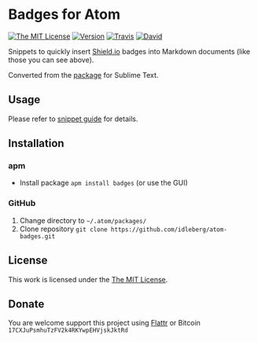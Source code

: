 # Badges for Atom

[![The MIT License](https://img.shields.io/badge/license-MIT-orange.svg?style=flat-square)](http://opensource.org/licenses/MIT)
[![Version](https://img.shields.io/apm/v/badges.svg?style=flat-square)](https://atom.io/packages/badges)
[![Travis](https://img.shields.io/travis/idleberg/atom-badges.svg?style=flat-square)](https://travis-ci.org/idleberg/atom-badges)
[![David](https://img.shields.io/david/dev/idleberg/atom-badges.svg?style=flat-square)](https://david-dm.org/idleberg/atom-badges#info=devDependencies)

Snippets to quickly insert [Shield.io](http://shields.io) badges into Markdown documents (like those you can see above).

Converted from the [package](https://github.com/idleberg/sublime-badges) for Sublime Text.

## Usage

Please refer to [snippet guide](snippets.md) for details.

## Installation

### apm

* Install package `apm install badges` (or use the GUI)

### GitHub

1. Change directory to `~/.atom/packages/`
2. Clone repository `git clone https://github.com/idleberg/atom-badges.git`

## License

This work is licensed under the [The MIT License](LICENSE.md).

## Donate

You are welcome support this project using [Flattr](https://flattr.com/submit/auto?user_id=idleberg&url=https://github.com/idleberg/atom-badges) or Bitcoin `17CXJuPsmhuTzFV2k4RKYwpEHVjskJktRd`